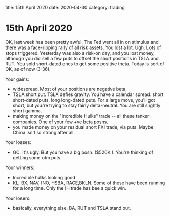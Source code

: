 title: 15th April 2020
date: 2020-04-30
category: trading

# 15th April 2020

OK, last week has been pretty awful. The Fed went all in on stimulus and there was a face-ripping rally of all risk assets. You lost a lot. Ugh. Lots of stops triggered. Yesterday was also a risk-on day, and you lost money, although you did sell a few puts to offset the short positions in TSLA and RUT. You sold short-dated ones to get some positive theta. Today is sort of OK, as of now \(3:36\).

Your gains:

* widespread. Most of your positions are negative beta,
* TSLA short put. TSLA defies gravity. You have a calendar spread: short short-dated puts, long long-dated puts. For a large move, you'll got short, but you're trying to stay fairly delta-neutral. You are still slightly short gamma.
* making money on the "Incredible Hulks" trade -- all these tanker companies. One of your few +ve beta posns.
* you made money on your residual short FXI trade, via puts. Maybe China isn't so strong after all. 

Your losses:

* GC. It's ugly. But you have a big posn. \($520K \). You're thinking of getting some otm puts.

Your winners:

* Incredible hulks looking good
* KL, BX, NAV, INO, HSBA, RACE,BKLN. Some of these have been running for a long time. Only the IH trade has bee a quick win.

Your losers:

* basically, everything else. BA, RUT and TSLA stand out.

